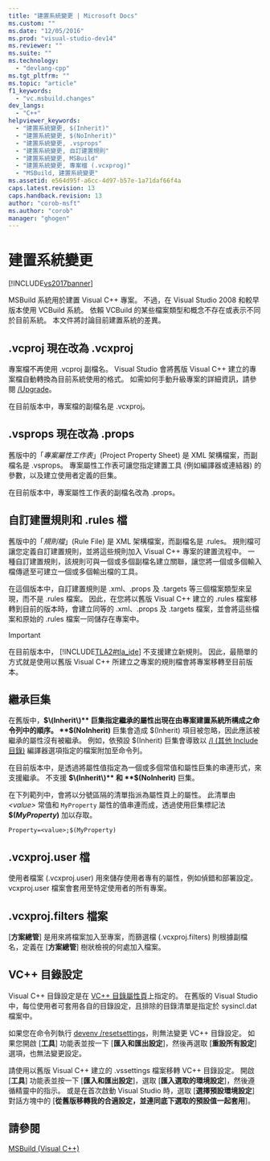 ```yaml
---
title: "建置系統變更 | Microsoft Docs"
ms.custom: ""
ms.date: "12/05/2016"
ms.prod: "visual-studio-dev14"
ms.reviewer: ""
ms.suite: ""
ms.technology: 
  - "devlang-cpp"
ms.tgt_pltfrm: ""
ms.topic: "article"
f1_keywords: 
  - "vc.msbuild.changes"
dev_langs: 
  - "C++"
helpviewer_keywords: 
  - "建置系統變更, $(Inherit)"
  - "建置系統變更, $(NoInherit)"
  - "建置系統變更, .vsprops"
  - "建置系統變更, 自訂建置規則"
  - "建置系統變更, MSBuild"
  - "建置系統變更, 專案檔 (.vcxprog)"
  - "MSBuild, 建置系統變更"
ms.assetid: e564d95f-a6cc-4d97-b57e-1a71daf66f4a
caps.latest.revision: 13
caps.handback.revision: 13
author: "corob-msft"
ms.author: "corob"
manager: "ghogen"
---
```

# 建置系統變更
[!INCLUDE[vs2017banner](../assembler/inline/includes/vs2017banner.md)]

MSBuild 系統用於建置 Visual C\+\+ 專案。  不過，在 Visual Studio 2008 和較早版本使用 VCBuild 系統。  依賴 VCBuild 的某些檔案類型和概念不存在或表示不同於目前系統。  本文件將討論目前建置系統的差異。  
  
## .vcproj 現在改為 .vcxproj  
 專案檔不再使用 .vcproj 副檔名。  Visual Studio 會將舊版 Visual C\+\+ 建立的專案檔自動轉換為目前系統使用的格式。  如需如何手動升級專案的詳細資訊，請參閱 [\/Upgrade](../Topic/-Upgrade%20\(devenv.exe\).md)。  
  
 在目前版本中，專案檔的副檔名是 .vcxproj。  
  
## .vsprops 現在改為 .props  
 舊版中的「*專案屬性工作表*」\(Project Property Sheet\) 是 XML 架構檔案，而副檔名是 .vsprops。  專案屬性工作表可讓您指定建置工具 \(例如編譯器或連結器\) 的參數，以及建立使用者定義的巨集。  
  
 在目前版本中，專案屬性工作表的副檔名改為 .props。  
  
## 自訂建置規則和 .rules 檔  
 舊版中的「*規則檔*」\(Rule File\) 是 XML 架構檔案，而副檔名是 .rules。  規則檔可讓您定義自訂建置規則，並將這些規則加入 Visual C\+\+ 專案的建置流程中。  一種自訂建置規則，該規則可與一個或多個副檔名建立關聯，讓您將一個或多個輸入檔傳遞至可建立一個或多個輸出檔的工具。  
  
 在這個版本中，自訂建置規則是 .xml、.props 及 .targets 等三個檔案類型來呈現，而不是 .rules 檔案。  因此，在您將以舊版 Visual C\+\+ 建立的 .rules 檔案移轉到目前的版本時，會建立同等的 .xml、.props 及 .targets 檔案，並會將這些檔案和原始的 .rules 檔案一同儲存在專案中。  
  
> [!IMPORTANT]
>  在目前版本中， [!INCLUDE[TLA2#tla_ide](../build/includes/tla2sharptla_ide_md.md)] 不支援建立新規則。  因此，最簡單的方式就是使用以舊版 Visual C\+\+ 所建立之專案的規則檔會將專案移轉至目前版本。  
  
## 繼承巨集  
 在舊版中，**$\(Inherit\)** 巨集指定繼承的屬性出現在由專案建置系統所構成之命令列中的順序。  **$\(NoInherit\)** 巨集會造成 $\(Inherit\) 項目被忽略，因此應該被繼承的屬性沒有被繼承。  例如，依預設 $\(Inherit\) 巨集會導致以 [\/I \(其他 Include 目錄\)](../build/reference/i-additional-include-directories.md) 編譯器選項指定的檔案附加至命令列。  
  
 在目前版本中，是透過將屬性值指定為一個或多個常值和屬性巨集的串連形式，來支援繼承。  不支援 **$\(Inherit\)** 和 **$\(NoInherit\)** 巨集。  
  
 在下列範列中，會將以分號區隔的清單指派為屬性頁上的屬性。  此清單由 *\<value\>* 常值和 `MyProperty` 屬性的值串連而成，透過使用巨集標記法 **$\(***MyProperty***\)** 加以存取。  
  
```  
Property=<value>;$(MyProperty)  
```  
  
## .vcxproj.user 檔  
 使用者檔案 \(.vcxproj.user\) 用來儲存使用者專有的屬性，例如偵錯和部署設定。  vcxproj.user 檔案會套用至特定使用者的所有專案。  
  
## .vcxproj.filters 檔案  
 \[**方案總管**\] 是用來將檔案加入至專案，而篩選檔 \(.vcxproj.filters\) 則根據副檔名，定義在 \[**方案總管**\] 樹狀檢視的何處加入檔案。  
  
## VC\+\+ 目錄設定  
 Visual C\+\+ 目錄設定是在 [VC\+\+ 目錄屬性頁](../ide/vcpp-directories-property-page.md)上指定的。  在舊版的 Visual Studio 中，每位使用者可套用各自的目錄設定，且排除的目錄清單是指定於 sysincl.dat 檔案中。  
  
 如果您在命令列執行 [devenv \/resetsettings](../Topic/-ResetSettings%20\(devenv.exe\).md)，則無法變更 VC\+\+ 目錄設定。  如果您開啟 \[**工具**\] 功能表並按一下 \[**匯入和匯出設定**\]，然後再選取 \[**重設所有設定**\] 選項，也無法變更設定。  
  
 請使用以舊版 Visual C\+\+ 建立的 .vssettings 檔案移轉 VC\+\+ 目錄設定。  開啟 \[**工具**\] 功能表並按一下 \[**匯入和匯出設定**\]，選取 \[**匯入選取的環境設定**\]，然後遵循精靈中的指示。  或是在首次啟動 Visual Studio 時，選取 \[**選擇預設環境設定**\] 對話方塊中的 \[**從舊版移轉我的合適設定，並連同底下選取的預設值一起套用**\]。  
  
## 請參閱  
 [MSBuild \(Visual C\+\+\)](../build/msbuild-visual-cpp.md)